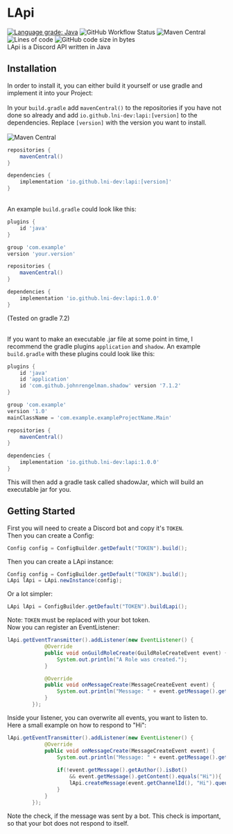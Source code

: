 # LApi 
[![Language grade: Java](https://img.shields.io/lgtm/grade/java/g/lni-dev/lapi.svg?logo=lgtm&logoWidth=18)](https://lgtm.com/projects/g/lni-dev/lapi/context:java)
![GitHub Workflow Status](https://img.shields.io/github/workflow/status/lni-dev/lapi/CodeQL)
![Maven Central](https://img.shields.io/maven-central/v/io.github.lni-dev/lapi?color=%2300dd00)
![Lines of code](https://img.shields.io/tokei/lines/github/lni-dev/lapi)
![GitHub code size in bytes](https://img.shields.io/github/languages/code-size/lni-dev/lapi)
<br>LApi is a Discord API written in Java

## Installation
In order to install it, you can either build it yourself or use gradle and implement it into your Project:<br><br>
In your `build.gradle` add `mavenCentral()` to the repositories if you have not done so already and add `io.github.lni-dev:lapi:[version]` to the dependencies. Replace `[version]` with the version you want to install.
 <br><br>![Maven Central](https://img.shields.io/maven-central/v/io.github.lni-dev/lapi?label=current%20newest%20version%3A%20)
```gradle
repositories {
    mavenCentral()
}

dependencies {
    implementation 'io.github.lni-dev:lapi:[version]'
}
```

<br>An example `build.gradle` could look like this:
```gradle
plugins {
    id 'java'
}

group 'com.example'
version 'your.version'

repositories {
    mavenCentral()
}

dependencies {
    implementation 'io.github.lni-dev:lapi:1.0.0'
}
```
(Tested on gradle 7.2)

<br>If you want to make an executable .jar file at some point in time, I recommend
the gradle plugins `application` and `shadow`. An example `build.gradle` with these plugins could
look like this:
```gradle
plugins {
    id 'java'
    id 'application'
    id 'com.github.johnrengelman.shadow' version '7.1.2'
}

group 'com.example'
version '1.0'
mainClassName = 'com.example.exampleProjectName.Main'

repositories {
    mavenCentral()
}

dependencies {
    implementation 'io.github.lni-dev:lapi:1.0.0'
}
```
This will then add a gradle task called shadowJar, which will build an executable jar for you.
## Getting Started
First you will need to create a Discord bot and copy it's `TOKEN`.<br>
Then you can create a Config:
```java
Config config = ConfigBuilder.getDefault("TOKEN").build();
```
Then you can create a LApi instance:
```java
Config config = ConfigBuilder.getDefault("TOKEN").build();
LApi lApi = LApi.newInstance(config);
```
Or a lot simpler:
```java
LApi lApi = ConfigBuilder.getDefault("TOKEN").buildLapi();
```
Note: `TOKEN` must be replaced with your bot token.<br>
Now you can register an EventListener:
```java
lApi.getEventTransmitter().addListener(new EventListener() {
            @Override
            public void onGuildRoleCreate(GuildRoleCreateEvent event) {
                System.out.println("A Role was created.");
            }

            @Override
            public void onMessageCreate(MessageCreateEvent event) {
                System.out.println("Message: " + event.getMessage().getContent());
            }
        });
```

Inside your listener, you can overwrite all events, you want to listen to.<br>
Here a small example on how to respond to "Hi":
```java
lApi.getEventTransmitter().addListener(new EventListener() {
            @Override
            public void onMessageCreate(MessageCreateEvent event) {
                System.out.println("Message: " + event.getMessage().getContent());
                
                if(!event.getMessage().getAuthor().isBot()
                    && event.getMessage().getContent().equals("Hi")){
                    lApi.createMessage(event.getChannelId(), "Hi").queue();
                }
            }
        });
```
Note the check, if the message was sent by a bot. This check is important, so that your bot does not respond to itself.
